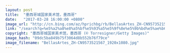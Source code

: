 ```yaml
---
layout: post
title:  "墨西哥城国家美术馆，墨西哥"
date:   "2017-03-28 16:00:00 +0800"
image_url: "http://cn.bing.com/az/hprichbg/rb/BellasArtes_ZH-CN9573521567_1920x1080.jpg"
link: "/search?q=%e5%a2%a8%e8%a5%bf%e5%93%a5%e5%9f%8e%e5%9b%bd%e5%ae%b6%e7%be%8e%e6%9c%af%e9%a6%86&form=hpcapt&mkt=zh-cn"
copyright: "墨西哥城国家美术馆，墨西哥 (© Torresigner/Getty Images)"
image_hash: "09dc5ba849b75f3064d8b552b76f79ce"
image_filename: "BellasArtes_ZH-CN9573521567_1920x1080.jpg"
---
```

